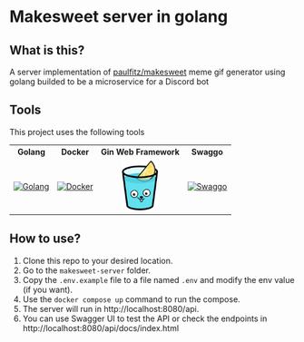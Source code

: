 # Makesweet server in golang

## What is this?

A server implementation of [paulfitz/makesweet](https://github.com/paulfitz/makesweet) meme gif generator using golang builded to be a microservice for a Discord bot

## Tools

This project uses the following tools

<div>
  <table>
    <tr>
      <th style="text-align:center">Golang</th>
      <th style="text-align:center">Docker</th>
      <th style="text-align:center">Gin Web Framework</th>
      <th style="text-align:center">Swaggo</th>
    </tr>
    <tr>
      <td style="text-align: center"><a href="https://go.dev"><img src="https://go.dev/blog/go-brand/Go-Logo/SVG/Go-Logo_Blue.svg" height="90" alt="Golang" /></a></td>
      <td style="text-align: center"><a href="https://www.docker.com"><img src="https://uxwing.com/wp-content/themes/uxwing/download/brands-and-social-media/docker-icon.svg" height="90" alt="Docker" /></a></td>
      <td style="text-align: center"><a href="https://gin-gonic.com"><img src="https://raw.githubusercontent.com/gin-gonic/logo/master/color.png" height="90" alt="Gin" /></a></td>
      <td style="text-align: center"><a href="https://github.com/swaggo/swag"><img src="https://raw.githubusercontent.com/swaggo/swag/master/assets/swaggo.png" height="90" alt="Swaggo" /></a></td>
    </tr>
  </table>
</div>

## How to use?

1. Clone this repo to your desired location.
2. Go to the `makesweet-server` folder.
3. Copy the `.env.example` file to a file named `.env` and modify the env value (if you want).
4. Use the `docker compose up` command to run the compose.
5. The server will run in http://localhost:8080/api.
6. You can use Swagger UI to test the API or check the endpoints in http://localhost:8080/api/docs/index.html
